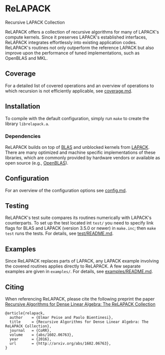 ReLAPACK
========

Recursive LAPACK Collection

ReLAPACK offers a collection of recursive algorithms for many of LAPACK's
compute kernels.  Since it preserves LAPACK's established interfaces, ReLAPACK
integrates effortlessly into existing application codes.  ReLAPACK's routines
not only outperform the reference LAPACK but also improve upon the performance
of tuned implementations, such as OpenBLAS and MKL.


Coverage
--------
For a detailed list of covered operations and an overview of operations to which
recursion is not efficiently applicable, see [coverage.md](coverage.md).


Installation
------------
To compile with the default configuration, simply run `make` to create the
library `librelapack.a`.  

### Dependencies
ReLAPACK builds on top of [BLAS](http://www.netlib.org/blas/) and unblocked
kernels from [LAPACK](http://www.netlib.org/lapack/).  There are many optimized
and machine specific implementations of these libraries, which are commonly
provided by hardware vendors or available as open source (e.g.,
[OpenBLAS](http://www.openblas.net/)).


Configuration
-------------
For an overview of the configuration options see [config.md](config.md).


Testing
-------
ReLAPACK's test suite compares its routines numerically with LAPACK's
counterparts.  To set up the test located int `test/` you need to specify link
flags for BLAS and LAPACK (version 3.5.0 or newer) in `make.inc`; then `make
test` runs the tests.  For details, see [test/README.md](test/README.md).


Examples
--------
Since ReLAPACK replaces parts of LAPACK, any LAPACK example involving the
covered routines applies directly to ReLAPACK.  A few separate examples are
given in `examples/`. For details, see [examples/README.md](examples/README.md).


Citing
------
When referencing ReLAPACK, please cite the following preprint the paper
[Recursive Algorithms for Dense Linear Algebra: The ReLAPACK Collection](http://arxiv.org/abs/1602.06763)

    @article{relapack,
      author    = {Elmar Peise and Paolo Bientinesi},
      title     = {Recursive Algorithms for Dense Linear Algebra: The ReLAPACK Collection},
      journal   = {CoRR},
      volume    = {abs/1602.06763},
      year      = {2016},
      url       = {http://arxiv.org/abs/1602.06763},
    }
